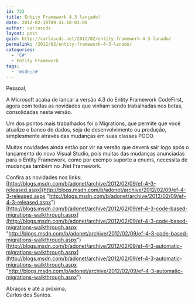 ```yaml
---
id: 722
title: Entity Framework 4.3 lançado!
date: 2012-02-10T09:41:18-03:00
author: carloscds
layout: post
guid: http://carloscds.net/2012/02/entity-framework-4-3-lanado/
permalink: /2012/02/entity-framework-4-3-lanado/
categories:
  - 'C#'
  - Entity Framework
tags:
  - 'msdn;c#'
---
```

Pessoal,

A Microsoft acaba de lancar a versão 4.3 do Entity Framework CodeFirst, agora com todas as novidades que vinham sendo trabalhadas nos betas, consolidadas nesta versão.

Um dos pontos mais trabalhados foi o Migrations, que permite que você atualize o banco de dados, seja de desenvolvimento ou produção, simplesmente através das mudanças em suas classes POCO.

Muitas novidades ainda estão por vir na versão que deverá sair logo após o lançamento do novo Visual Studio, pois muitas das mudanças anunciadas para o Entity Framework, como por exempo suporte a enums, necessita de mudanças também no .Net Framework.

Confira as novidades nos links:  
[http://blogs.msdn.com/b/adonet/archive/2012/02/09/ef-4-3-released.aspx](http://blogs.msdn.com/b/adonet/archive/2012/02/09/ef-4-3-released.aspx "http://blogs.msdn.com/b/adonet/archive/2012/02/09/ef-4-3-released.aspx")  
[http://blogs.msdn.com/b/adonet/archive/2012/02/09/ef-4-3-code-based-migrations-walkthrough.aspx](http://blogs.msdn.com/b/adonet/archive/2012/02/09/ef-4-3-code-based-migrations-walkthrough.aspx "http://blogs.msdn.com/b/adonet/archive/2012/02/09/ef-4-3-code-based-migrations-walkthrough.aspx")  
[http://blogs.msdn.com/b/adonet/archive/2012/02/09/ef-4-3-automatic-migrations-walkthrough.aspx](http://blogs.msdn.com/b/adonet/archive/2012/02/09/ef-4-3-automatic-migrations-walkthrough.aspx "http://blogs.msdn.com/b/adonet/archive/2012/02/09/ef-4-3-automatic-migrations-walkthrough.aspx")

Abraços e até a próxima,  
Carlos dos Santos.